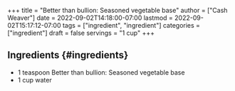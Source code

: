 +++
title = "Better than bullion: Seasoned vegetable base"
author = ["Cash Weaver"]
date = 2022-09-02T14:18:00-07:00
lastmod = 2022-09-02T15:17:12-07:00
tags = ["ingredient", "ingredient"]
categories = ["ingredient"]
draft = false
servings = "1 cup"
+++

## Ingredients {#ingredients}

<div class="ingredients">

-   1 teaspoon Better than bullion: Seasoned vegetable base
-   1 cup water

</div>
